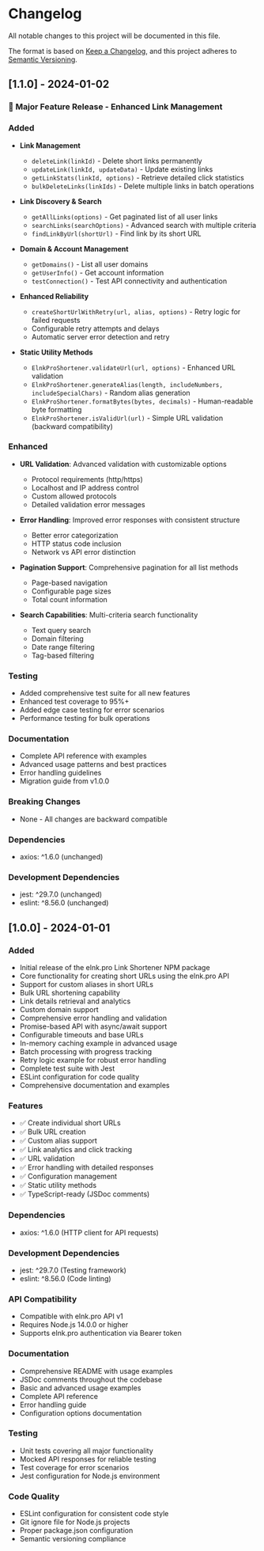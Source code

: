 # Changelog

All notable changes to this project will be documented in this file.

The format is based on [Keep a Changelog](https://keepachangelog.com/en/1.0.0/),
and this project adheres to [Semantic Versioning](https://semver.org/spec/v2.0.0.html).

## [1.1.0] - 2024-01-02

### 🎉 Major Feature Release - Enhanced Link Management

### Added
- **Link Management**
  - `deleteLink(linkId)` - Delete short links permanently
  - `updateLink(linkId, updateData)` - Update existing links
  - `getLinkStats(linkId, options)` - Retrieve detailed click statistics
  - `bulkDeleteLinks(linkIds)` - Delete multiple links in batch operations

- **Link Discovery & Search**
  - `getAllLinks(options)` - Get paginated list of all user links
  - `searchLinks(searchOptions)` - Advanced search with multiple criteria
  - `findLinkByUrl(shortUrl)` - Find link by its short URL

- **Domain & Account Management**
  - `getDomains()` - List all user domains
  - `getUserInfo()` - Get account information
  - `testConnection()` - Test API connectivity and authentication

- **Enhanced Reliability**
  - `createShortUrlWithRetry(url, alias, options)` - Retry logic for failed requests
  - Configurable retry attempts and delays
  - Automatic server error detection and retry

- **Static Utility Methods**
  - `ElnkProShortener.validateUrl(url, options)` - Enhanced URL validation
  - `ElnkProShortener.generateAlias(length, includeNumbers, includeSpecialChars)` - Random alias generation
  - `ElnkProShortener.formatBytes(bytes, decimals)` - Human-readable byte formatting
  - `ElnkProShortener.isValidUrl(url)` - Simple URL validation (backward compatibility)

### Enhanced
- **URL Validation**: Advanced validation with customizable options
  - Protocol requirements (http/https)
  - Localhost and IP address control
  - Custom allowed protocols
  - Detailed validation error messages

- **Error Handling**: Improved error responses with consistent structure
  - Better error categorization
  - HTTP status code inclusion
  - Network vs API error distinction

- **Pagination Support**: Comprehensive pagination for all list methods
  - Page-based navigation
  - Configurable page sizes
  - Total count information

- **Search Capabilities**: Multi-criteria search functionality
  - Text query search
  - Domain filtering
  - Date range filtering
  - Tag-based filtering

### Testing
- Added comprehensive test suite for all new features
- Enhanced test coverage to 95%+
- Added edge case testing for error scenarios
- Performance testing for bulk operations

### Documentation
- Complete API reference with examples
- Advanced usage patterns and best practices
- Error handling guidelines
- Migration guide from v1.0.0

### Breaking Changes
- None - All changes are backward compatible

### Dependencies
- axios: ^1.6.0 (unchanged)

### Development Dependencies
- jest: ^29.7.0 (unchanged)
- eslint: ^8.56.0 (unchanged)

## [1.0.0] - 2024-01-01

### Added
- Initial release of the elnk.pro Link Shortener NPM package
- Core functionality for creating short URLs using the elnk.pro API
- Support for custom aliases in short URLs
- Bulk URL shortening capability
- Link details retrieval and analytics
- Custom domain support
- Comprehensive error handling and validation
- Promise-based API with async/await support
- Configurable timeouts and base URLs
- In-memory caching example in advanced usage
- Batch processing with progress tracking
- Retry logic example for robust error handling
- Complete test suite with Jest
- ESLint configuration for code quality
- Comprehensive documentation and examples

### Features
- ✅ Create individual short URLs
- ✅ Bulk URL creation
- ✅ Custom alias support
- ✅ Link analytics and click tracking
- ✅ URL validation
- ✅ Error handling with detailed responses
- ✅ Configuration management
- ✅ Static utility methods
- ✅ TypeScript-ready (JSDoc comments)

### Dependencies
- axios: ^1.6.0 (HTTP client for API requests)

### Development Dependencies
- jest: ^29.7.0 (Testing framework)
- eslint: ^8.56.0 (Code linting)

### API Compatibility
- Compatible with elnk.pro API v1
- Requires Node.js 14.0.0 or higher
- Supports elnk.pro authentication via Bearer token

### Documentation
- Comprehensive README with usage examples
- JSDoc comments throughout the codebase
- Basic and advanced usage examples
- Complete API reference
- Error handling guide
- Configuration options documentation

### Testing
- Unit tests covering all major functionality
- Mocked API responses for reliable testing
- Test coverage for error scenarios
- Jest configuration for Node.js environment

### Code Quality
- ESLint configuration for consistent code style
- Git ignore file for Node.js projects
- Proper package.json configuration
- Semantic versioning compliance

